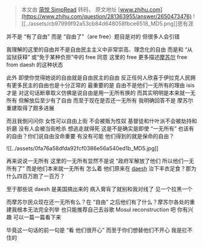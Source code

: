 > 本文由 [简悦 SimpRead](http://ksria.com/simpread/) 转码， 原文地址 [www.zhihu.com](https://www.zhihu.com/question/281363955/answer/2650473476) ![[../assets/cb97999f92a53cb84d648058fbce6518_MD5.png]]思有涯

并不是 “有了自由” 而是 “自由了”（are free）题目是对的 但很多人会引错

我理解的这里的自由并不是自由民主主义中非常崇高、理念化的自由 而是和 “从监狱获释” 或“免于某种负担”中的 free 同意 这里的 free 更多描述[摩苏尔](https://www.zhihu.com/search?q=%E6%91%A9%E8%8B%8F%E5%B0%94&search_source=Entity&hybrid_search_source=Entity&hybrid_search_extra=%7B%22sourceType%22%3A%22answer%22%2C%22sourceId%22%3A2650473476%7D) free from daesh 的这种状态

此外 即使你觉得她说的自由就是自由民主的自由 反正任何人欣喜于伊拉克人民拥有更多民主的自由也是十分正常的 最重要的是 自由不是他们一无所有的理由 isis 才是 对这句话断章取义仿佛是说自由是用一无所有换的 而其实明明是本来就一无所有 但解放后至少有了自由 而至于现在是否还一无所有 我明确回答不是 摩苏尔重建取得了颇多进展

而且我倒问问你 女性可以自由上街 不会被贩为性奴 基督徒和什叶派不会被劫持和折磨 没有人会被当街枪杀 想逃走就得死 这是不是确实是即使 “一无所有” 也该有的自由？你们说自由没命重要 有没有可能 他们得到的就是保命的自由？

![[../assets/0fa76a58dfda92fcf0386e56a540ed1b_MD5.jpg]]

再来说说一无所有 这里的一无所有显然不是说 “政府军解放了他们 所以他们一无所有了” 而是他们本来就一无所有 怎么着 他们原来在 [daesh](https://www.zhihu.com/search?q=daesh&search_source=Entity&hybrid_search_source=Entity&hybrid_search_extra=%7B%22sourceType%22%3A%22answer%22%2C%22sourceId%22%3A2650473476%7D) 治下丰衣足食？那为什么四百万跑了一百万？

至于那些说 daesh 是美国搞出来的 病入膏肓了就别和我对线了 见一个拉黑一个

而摩苏尔民众现在还一无所有么？在 “自由” 之后他们有了什么？摩苏尔各处的重建我根本无法完全列举 也只能推荐自己去谷歌 Mosul reconstruction 吧 你有兴趣 可以一篇一篇看下来

毕竟这一句话的前一句是 “看 他们很开心” 而至于你们想替他们不开心 我是拦不住的